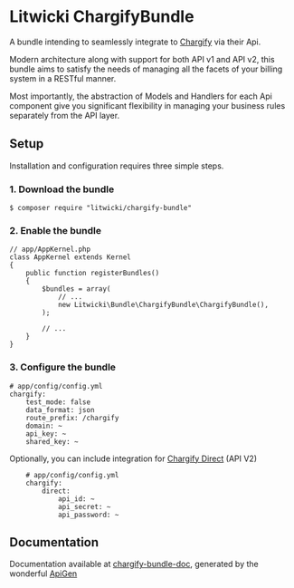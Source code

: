 Litwicki ChargifyBundle
===

A bundle intending to seamlessly integrate to [Chargify](http://chargify.com) via their Api.

Modern architecture along with support for both API v1 and API v2, this bundle aims to satisfy the needs of managing all the facets of your billing system in a RESTful manner.

Most importantly, the abstraction of Models and Handlers for each Api component give you significant flexibility in managing your business rules separately from the API layer.

## Setup

Installation and configuration requires three simple steps.

### 1. Download the bundle

    $ composer require "litwicki/chargify-bundle"

### 2. Enable the bundle

    // app/AppKernel.php
    class AppKernel extends Kernel
    {
        public function registerBundles()
        {
            $bundles = array(
                // ...
                new Litwicki\Bundle\ChargifyBundle\ChargifyBundle(),
            );

            // ...
        }
    }

### 3. Configure the bundle

    # app/config/config.yml
    chargify:
        test_mode: false
        data_format: json
        route_prefix: /chargify
        domain: ~
        api_key: ~
        shared_key: ~

Optionally, you can include integration for [Chargify Direct](https://docs.chargify.com/api-call) (API V2)
        
        # app/config/config.yml
        chargify:
            direct:
                api_id: ~
                api_secret: ~
                api_password: ~

## Documentation

Documentation available at [chargify-bundle-doc](https://github.com/litwicki/chargify-bundle-doc), generated by the wonderful [ApiGen](http://apigen.org)